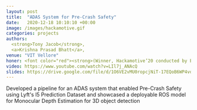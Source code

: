 ```yaml
---
layout: post
title:  "ADAS System for Pre-Crash Safety"
date:   2020-12-18 10:10:10 +00:00
image: /images/hackamotive.gif
categories: projects
authors: 
  <strong>Tony Jacob</strong>,
  <a>Krishna Prasad Bhatt</a>,
venue: "VIT Vellore"
honer: <font color="red"><strong>(Winner, Hackamotive’20 conducted by Elektrobit & VIT Vellore)</strong></font> 
video: https://www.youtube.com/watch?v=LIl7j_ANAcQ
slides: https://drive.google.com/file/d/1O6VE2vMU0ropcjNiT-17EQoB6WP4vdBI/view?usp=sharing
---
```

Developed a pipeline for an ADAS system that enabled Pre-Crash Safety using Lyft's l5 Prediction Dataset and showcased a deployable ROS model for Monocular Depth Estimation for 3D object detection 
